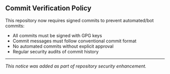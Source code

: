 

##  Commit Verification Policy

This repository now requires signed commits to prevent automated/bot commits:

-  All commits must be signed with GPG keys
-  Commit messages must follow conventional commit format
-  No automated commits without explicit approval
-  Regular security audits of commit history

---
*This notice was added as part of repository security enhancement.*
